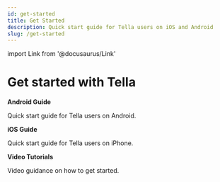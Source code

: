 ```yaml
---
id: get-started
title: Get Started 
description: Quick start guide for Tella users on iOS and Android
slug: /get-started
---
```


import Link from '@docusaurus/Link'


# Get started with Tella


<div class="doc-card-list">
    <div className="doc-card">
      <Link to="/get-started-android">
        <div className="doc-card-content">
          <b>Android Guide</b>
          <p>Quick start guide for Tella users on Android.</p>
        </div>
      </Link>
    </div>
    <div className="doc-card">
      <Link to="/get-started-ios">
        <div className="doc-card-content">
          <b>iOS Guide</b>
          <p>Quick start guide for Tella users on iPhone.</p>
        </div>
      </Link>
    </div>
    <div className="doc-card">
      <Link to="/video-tutorials">
        <div className="doc-card-content">
          <b>Video Tutorials</b>
          <p>Video guidance on how to get started.</p>
        </div>
      </Link>
    </div>
</div>
